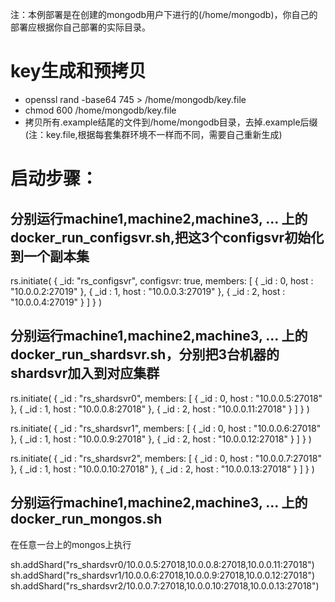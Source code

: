 注：本例部署是在创建的mongodb用户下进行的(/home/mongodb)，你自己的部署应根据你自己部署的实际目录。
# key生成和预拷贝
- openssl rand -base64 745 > /home/mongodb/key.file
- chmod 600 /home/mongodb/key.file
- 拷贝所有.example结尾的文件到/home/mongodb目录，去掉.example后缀(注：key.file,根据每套集群环境不一样而不同，需要自己重新生成)

# 启动步骤：
## 分别运行machine1,machine2,machine3, ... 上的docker_run_configsvr.sh,把这3个configsvr初始化到一个副本集

rs.initiate(
{
_id: "rs_configsvr",
configsvr: true,
members: [
{ _id : 0, host : "10.0.0.2:27019" },
{ _id : 1, host : "10.0.0.3:27019" },
{ _id : 2, host : "10.0.0.4:27019" }
]
}
)

## 分别运行machine1,machine2,machine3, ... 上的docker_run_shardsvr.sh，分别把3台机器的shardsvr加入到对应集群
rs.initiate(
{
_id : "rs_shardsvr0",
members: [
{ _id : 0, host : "10.0.0.5:27018" },
{ _id : 1, host : "10.0.0.8:27018" },
{ _id : 2, host : "10.0.0.11:27018" }
]
}
)


rs.initiate(
{
_id : "rs_shardsvr1",
members: [
{ _id : 0, host : "10.0.0.6:27018" },
{ _id : 1, host : "10.0.0.9:27018" },
{ _id : 2, host : "10.0.0.12:27018" }
]
}
)

rs.initiate(
{
_id : "rs_shardsvr2",
members: [
{ _id : 0, host : "10.0.0.7:27018" },
{ _id : 1, host : "10.0.0.10:27018" },
{ _id : 2, host : "10.0.0.13:27018" }
]
}
)


## 分别运行machine1,machine2,machine3, ... 上的docker_run_mongos.sh
在任意一台上的mongos上执行

sh.addShard("rs_shardsvr0/10.0.0.5:27018,10.0.0.8:27018,10.0.0.11:27018")
sh.addShard("rs_shardsvr1/10.0.0.6:27018,10.0.0.9:27018,10.0.0.12:27018")
sh.addShard("rs_shardsvr2/10.0.0.7:27018,10.0.0.10:27018,10.0.0.13:27018")
